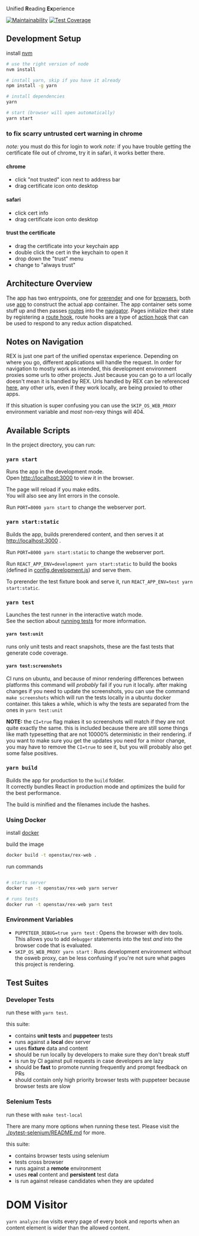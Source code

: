 Unified **R**eading **Ex**perience

[![Maintainability](https://api.codeclimate.com/v1/badges/c09c521f0a181481a91b/maintainability)](https://codeclimate.com/github/openstax/rex-web/maintainability)
[![Test Coverage](https://api.codeclimate.com/v1/badges/c09c521f0a181481a91b/test_coverage)](https://codeclimate.com/github/openstax/rex-web/test_coverage)

## Development Setup

install [nvm](https://github.com/creationix/nvm#installation)

```bash
# use the right version of node
nvm install

# install yarn, skip if you have it already
npm install -g yarn

# install dependencies
yarn

# start (browser will open automatically)
yarn start
```

### to fix scarry untrusted cert warning in chrome

*note:* you must do this for login to work
*note:* if you have trouble getting the certificate file out of chrome, try it in safari, it works better there.

#### chrome
- click "not trusted" icon next to address bar
- drag certificate icon onto desktop

#### safari
- click cert info
- drag certificate icon onto desktop

#### trust the certificate
- drag the certificate into your keychain app
- double click the cert in the keychain to open it
- drop down the "trust" menu
- change to "always trust"

## Architecture Overview

The app has two entrypoints, one for [prerender](script/prerender.tsx) and one for [browsers](src/index.tsx), both use [app](src/app/index.tsx) to construct the actual app container. The app container sets some stuff up and then passes [routes](src/app/content/routes.ts) into the [navigator](src/app/navigation/components/NavigationProvider.ts). Pages initialize their state by registering a [route hook](src/app/content/hooks/locationChange.ts), route hooks are a type of [action hook](src/app/content/hooks/receiveContent.ts) that can be used to respond to any redux action dispatched.

## Notes on Navigation

REX is just one part of the unified openstax experience. Depending on where you go, different applications will handle the request. In order for navigation to mostly work as intended, this development environment proxies some urls to other projects. Just because you can go to a url locally doesn't mean it is handled by REX. Urls handled by REX can be referenced [here](http://localhost:3000/), any other urls, even if they work locally, are being proxied to other apps.

If this situation is super confusing you can use the `SKIP_OS_WEB_PROXY` environment variable and _most_ non-rexy things will 404.

## Available Scripts

In the project directory, you can run:

### `yarn start`

Runs the app in the development mode.<br>
Open [http://localhost:3000](http://localhost:3000) to view it in the browser.

The page will reload if you make edits.<br>
You will also see any lint errors in the console.

Run `PORT=8000 yarn start` to change the webserver port.


### `yarn start:static`

Builds the app, builds prerendered content, and then serves it at [http://localhost:3000](http://localhost:3000) .

Run `PORT=8000 yarn start:static` to change the webserver port.

Run `REACT_APP_ENV=development yarn start:static` to build the books (defined in [config.development.js](./src/config.development.js)) and serve them.

To prerender the test fixture book and serve it, run `REACT_APP_ENV=test yarn start:static`.

### `yarn test`

Launches the test runner in the interactive watch mode.<br>
See the section about [running tests](https://facebook.github.io/create-react-app/docs/running-tests) for more information.

#### `yarn test:unit`

runs only unit tests and react snapshots, these are the fast tests that generate code coverage.

#### `yarn test:screenshots`

CI runs on ubuntu, and because of minor rendering differences between platforms this command will _probably_ fail if you run it locally. after making changes if you need to update the screenshots, you can use the command `make screenshots` which will run the tests locally in a ubuntu docker container. this takes a while, which is why the tests are separated from the ones in `yarn test:unit`

**NOTE:** the `CI=true` flag makes it so screenshots will match if they are not quite exactly the same. this is included because there are still some things like math typesetting that are not 10000% deterministic in their rendering. if you want to make sure you get the updates you need for a minor change, you may have to remove the `CI=true` to see it, but you will probably also get some false positives.

### `yarn build`

Builds the app for production to the `build` folder.<br>
It correctly bundles React in production mode and optimizes the build for the best performance.

The build is minified and the filenames include the hashes.<br>

### Using Docker

install [docker](https://docs.docker.com/install/)

build the image

```bash
docker build -t openstax/rex-web .
```

run commands
```bash

# starts server
docker run -t openstax/rex-web yarn server

# runs tests
docker run -t openstax/rex-web yarn test
```

### Environment Variables

- `PUPPETEER_DEBUG=true yarn test` : Opens the browser with dev tools. This allows you to add `debugger` statements into the test _and_ into the browser code that is evaluated.
- `SKIP_OS_WEB_PROXY yarn start` : Runs development environment without the osweb proxy, can be less confusing if you're not sure what pages this project is rendering.

## Test Suites

### Developer Tests

run these with `yarn test`.

this suite:
- contains **unit tests** and **puppeteer** tests
- runs against a **local** dev server
- uses **fixture** data and content
- should be run locally by developers to make sure they don't break stuff
- is run by CI against pull requests in case developers are lazy
- should be **fast** to promote running frequently and prompt feedback on PRs
- should contain only high priority browser tests with puppeteer because browser tests are slow

### Selenium Tests

run these with `make test-local`

There are many more options when running these test. Please visit the [./pytest-selenium/README.md](./pytest-selenium/README.md) for more.

this suite:
- contains browser tests using selenium
- tests cross browser
- runs against a **remote** environment
- uses **real** content and **persistent** test data
- is run against release candidates when they are updated

# DOM Visitor

`yarn analyze:dom` visits every page of every book and reports when an content element is wider than the allowed content.
